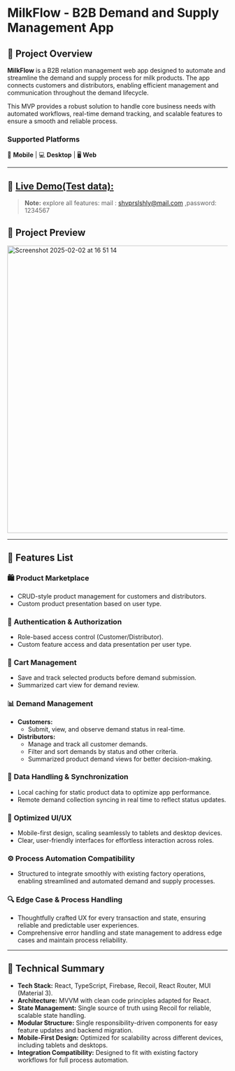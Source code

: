 # MilkFlow - B2B Demand and Supply Management App

## 🚀 Project Overview
**MilkFlow** is a B2B relation management web app designed to automate and streamline the demand and supply process for milk products. The app connects customers and distributors, enabling efficient management and communication throughout the demand lifecycle.

This MVP provides a robust solution to handle core business needs with automated workflows, real-time demand tracking, and scalable features to ensure a smooth and reliable process.
### **Supported Platforms**  
📱 **Mobile** | 💻 **Desktop** | 🖥️ **Web**  

---
## 🔗 [Live Demo(Test data):](https://themilkflow.netlify.app/)  
> **Note:** explore all features: mail :
shvprslshly@mail.com ,password:
1234567

## 📸 Project Preview
<img width="657" alt="Screenshot 2025-02-02 at 16 51 14" src="https://github.com/user-attachments/assets/e72d85ab-7aee-4ab0-82de-5603f4ea7c3e" />

---

## 🔑 Features List

### 🛍️ **Product Marketplace**
- CRUD-style product management for customers and distributors.  
- Custom product presentation based on user type.

### 🔑 **Authentication & Authorization**
- Role-based access control (Customer/Distributor).  
- Custom feature access and data presentation per user type.

### 🛒 **Cart Management**
- Save and track selected products before demand submission.  
- Summarized cart view for demand review.

### 📊 **Demand Management**
- **Customers:**
  - Submit, view, and observe demand status in real-time.
- **Distributors:**
  - Manage and track all customer demands.
  - Filter and sort demands by status and other criteria.
  - Summarized product demand views for better decision-making.

### 📁 **Data Handling & Synchronization**
- Local caching for static product data to optimize app performance.
- Remote demand collection syncing in real time to reflect status updates.

### 📱 **Optimized UI/UX**
- Mobile-first design, scaling seamlessly to tablets and desktop devices.  
- Clear, user-friendly interfaces for effortless interaction across roles.

### ⚙️ **Process Automation Compatibility**
- Structured to integrate smoothly with existing factory operations, enabling streamlined and automated demand and supply processes.

### 🔍 **Edge Case & Process Handling**
- Thoughtfully crafted UX for every transaction and state, ensuring reliable and predictable user experiences.
- Comprehensive error handling and state management to address edge cases and maintain process reliability.

---

## 🔧 Technical Summary
- **Tech Stack:** React, TypeScript, Firebase, Recoil, React Router, MUI (Material 3).
- **Architecture:** MVVM with clean code principles adapted for React.
- **State Management:** Single source of truth using Recoil for reliable, scalable state handling.
- **Modular Structure:** Single responsibility-driven components for easy feature updates and backend migration.
- **Mobile-First Design:** Optimized for scalability across different devices, including tablets and desktops.
- **Integration Compatibility:** Designed to fit with existing factory workflows for full process automation.
